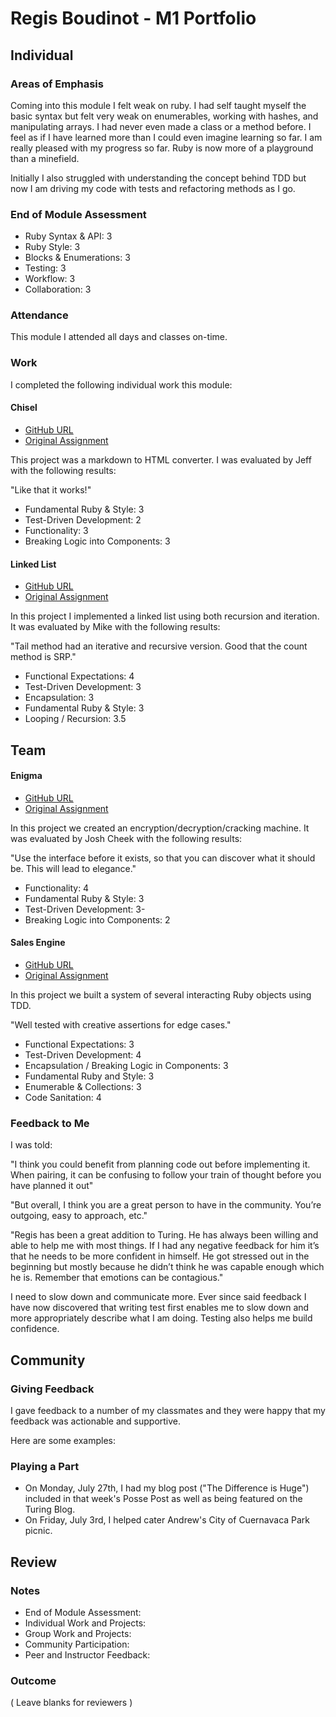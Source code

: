 # Regis Boudinot - M1 Portfolio

## Individual

### Areas of Emphasis

Coming into this module I felt weak on ruby. I had self taught myself the basic
syntax but felt very weak on enumerables, working with hashes, and manipulating
arrays. I had never even made a class or a method before. I feel as if I have
learned more than I could even imagine learning so far. I am really pleased
with my progress so far. Ruby is now more of a playground than a minefield.

Initially I also struggled with understanding the concept behind TDD
but now I am driving my code with tests and refactoring methods as I go.

### End of Module Assessment

* Ruby Syntax & API: 3
* Ruby Style: 3
* Blocks & Enumerations: 3
* Testing: 3
* Workflow: 3
* Collaboration: 3

### Attendance

This module I attended all days and classes on-time.

### Work

I completed the following individual work this module:

#### Chisel

* [GitHub URL](https://github.com/selfup/chisel)
* [Original Assignment](https://github.com/turingschool/curriculum/blob/master/source/projects/chisel.markdown)

This project was a markdown to HTML converter. I was evaluated by Jeff with
the following results:

"Like that it works!"

* Fundamental Ruby & Style: 3
* Test-Driven Development: 2
* Functionality: 3
* Breaking Logic into Components: 3

#### Linked List

* [GitHub URL](https://github.com/selfup/linked_list)
* [Original Assignment](https://github.com/turingschool/challenges/blob/master/linked_lists.markdown)

In this project I implemented a linked list using both recursion and iteration.
It was evaluated by Mike with the following results:

"Tail method had an iterative and recursive version.
Good that the count method is SRP."

* Functional Expectations: 4
* Test-Driven Development: 3
* Encapsulation: 3
* Fundamental Ruby & Style: 3
* Looping / Recursion: 3.5

## Team

#### Enigma

* [GitHub URL](https://github.com/selfup/enigma)
* [Original Assignment](https://github.com/turingschool/curriculum/blob/master/source/projects/enigma.markdown)

In this project we created an encryption/decryption/cracking machine.
It was evaluated by Josh Cheek with the following results:

"Use the interface before it exists, so that you can discover what it should be.
This will lead to elegance."

* Functionality: 4
* Fundamental Ruby & Style: 3
* Test-Driven Development: 3-
* Breaking Logic into Components: 2

#### Sales Engine

* [GitHub URL](https://github.com/selfup/sales_engine)
* [Original Assignment](https://github.com/turingschool/curriculum/blob/master/source/projects/sales_engine.markdown)

In this project we built a system of several interacting Ruby objects using TDD.

"Well tested with creative assertions for edge cases."

* Functional Expectations: 3
* Test-Driven Development: 4
* Encapsulation / Breaking Logic in Components: 3
* Fundamental Ruby and Style: 3
* Enumerable & Collections: 3
* Code Sanitation: 4

### Feedback to Me

I was told:

"I think you could benefit from planning code out before implementing it.
When pairing, it can be confusing to follow your train of thought before you
have planned it out"

"But overall, I think you are a great person to have in the community.
You’re outgoing, easy to approach, etc."

"Regis has been a great addition to Turing.  He has always been willing and able
to help me with most things. If I had any negative feedback for him it’s that he
needs to be more confident in himself. He got stressed out in the beginning but
mostly because he didn’t think he was capable enough which he is. Remember that
emotions can be contagious."

I need to slow down and communicate more. Ever since said
feedback I have now discovered that writing test first enables me to slow down
and more appropriately describe what I am doing. Testing also helps me build
confidence.

## Community

### Giving Feedback

I gave feedback to a number of my classmates and they were happy that my
feedback was actionable and supportive.

Here are some examples:

### Playing a Part

* On Monday, July 27th, I had my blog post ("The Difference is Huge") included
in that week's Posse Post as well as being featured on the Turing Blog.
* On Friday, July 3rd, I helped cater Andrew's City of Cuernavaca Park picnic.

## Review

### Notes

* End of Module Assessment:
* Individual Work and Projects:
* Group Work and Projects:
* Community Participation:
* Peer and Instructor Feedback:

### Outcome

( Leave blanks for reviewers )

